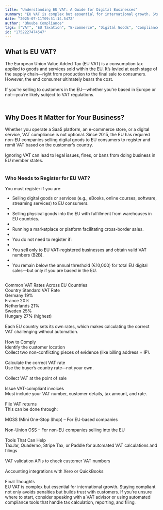 ```yaml
---
title: "Understanding EU VAT: A Guide for Digital Businesses"
summary: "EU VAT is complex but essential for international growth. Staying compliant not only avoids penalties but builds trust with customers. If you're unsure where to start, consider speaking with a VAT advisor or using automated compliance tools that handle tax calculation, reporting, and filing."
date: "2025-07-11T09:51:14.547Z"
author: "Qhuube Compliance"
tags: ["VAT", "EU Taxation", "E-commerce", "Digital Goods", "Compliance"]
id: "1752227474547"
---
```


<h2>What Is EU VAT?</h2><div>The European Union Value Added Tax (EU VAT) is a consumption tax applied to goods and services sold within the EU. It’s levied at each stage of the supply chain—right from production to the final sale to consumers. However, the end consumer ultimately bears the cost.</div><div><br></div><div>If you're selling to customers in the EU—whether you're based in Europe or not—you’re likely subject to VAT regulations.</div><h2><br>Why Does It Matter for Your Business?</h2><div>Whether you operate a SaaS platform, an e-commerce store, or a digital service, VAT compliance is not optional. Since 2015, the EU has required non-EU companies selling digital goods to EU consumers to register and remit VAT based on the customer's country.</div><div><br></div><div>Ignoring VAT can lead to legal issues, fines, or bans from doing business in EU member states.</div><div><br></div><h3>Who Needs to Register for EU VAT?</h3><div>You must register if you are:</div><div><ul><li>Selling digital goods or services (e.g., eBooks, online courses, software, streaming services) to EU consumers.</li><li><br></li><li>Selling physical goods into the EU with fulfillment from warehouses in EU countries.</li><li><br></li><li>Running a marketplace or platform facilitating cross-border sales.</li><li><br></li><li>You do not need to register if:</li><li><br></li><li>You sell only to EU VAT-registered businesses and obtain valid VAT numbers (B2B).</li><li><br></li><li>You remain below the annual threshold (€10,000) for total EU digital sales—but only if you are based in the EU.</li></ul></div><div><br></div><div>Common VAT Rates Across EU Countries</div><div>Country	Standard VAT Rate</div><div>Germany	19%</div><div>France	20%</div><div>Netherlands	21%</div><div>Sweden	25%</div><div>Hungary	27% (highest)</div><div><br></div><div>Each EU country sets its own rates, which makes calculating the correct VAT challenging without automation.</div><div><br></div><div>How to Comply</div><div>Identify the customer location</div><div>Collect two non-conflicting pieces of evidence (like billing address + IP).</div><div><br></div><div>Calculate the correct VAT rate</div><div>Use the buyer’s country rate—not your own.</div><div><br></div><div>Collect VAT at the point of sale</div><div><br></div><div>Issue VAT-compliant invoices</div><div>Must include your VAT number, customer details, tax amount, and rate.</div><div><br></div><div>File VAT returns</div><div>This can be done through:</div><div><br></div><div>MOSS (Mini One-Stop Shop) – For EU-based companies</div><div><br></div><div>Non-Union OSS – For non-EU companies selling into the EU</div><div><br></div><div>Tools That Can Help</div><div>TaxJar, Quaderno, Stripe Tax, or Paddle for automated VAT calculations and filings</div><div><br></div><div>VAT validation APIs to check customer VAT numbers</div><div><br></div><div>Accounting integrations with Xero or QuickBooks</div><div><br></div><div>Final Thoughts</div><div>EU VAT is complex but essential for international growth. Staying compliant not only avoids penalties but builds trust with customers. If you're unsure where to start, consider speaking with a VAT advisor or using automated compliance tools that handle tax calculation, reporting, and filing.</div>
